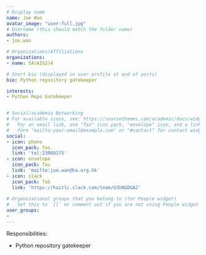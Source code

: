 ```yaml
---
# Display name
name: Joe Wan
avatar_image: "user-full.jpg"
# Username (this should match the folder name)
authors:
- joe.wan

# Organizations/Affiliations
organizations:
- name: SA(AIS2)4

# Short bio (displayed in user profile at end of posts)
bio: Python repository gatekeeper

interests:
- Python Repo Gatekeeper


# Social/academia Networking
# For available icons, see: https://sourcethemes.com/academic/docs/widgets/#icons
#   For an email link, use "fas" icon pack, "envelope" icon, and a link in the
#   form "mailto:your-email@example.com" or "#contact" for contact widget.
social:
- icon: phone
  icon_pack: fas
  link: 'tel:23008175'
- icon: envelope
  icon_pack: fas
  link: 'mailto:joe.wan@ha.org.hk'
- icon: slack
  icon_pack: fab
  link: 'https://haitlc.slack.com/team/U3UNGDGA2'
 
# Organizational groups that you belong to (for People widget)
#   Set this to `[]` or comment out if you are not using People widget.  
user_groups:
-
---
```


Responsibilities:

- Python repository gatekeeper